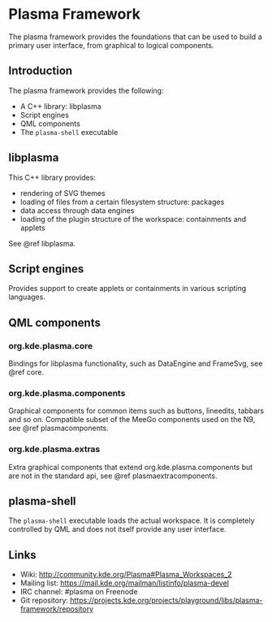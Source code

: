 # Plasma Framework
The plasma framework provides the foundations that can be used to build a primary user interface, from graphical to logical components.

## Introduction
The plasma framework provides the following:
- A C++ library: libplasma
- Script engines
- QML components
- The `plasma-shell` executable

## libplasma
This C++ library provides:
- rendering of SVG themes
- loading of files from a certain filesystem structure: packages
- data access through data engines
- loading of the plugin structure of the workspace: containments and applets

See @ref libplasma.

## Script engines
Provides support to create applets or containments in various scripting languages.

## QML components
### org.kde.plasma.core

Bindings for libplasma functionality, such as DataEngine and FrameSvg, see @ref core.

### org.kde.plasma.components
Graphical components for common items such as buttons, lineedits, tabbars and so on. Compatible subset of the MeeGo components used on the N9, see @ref plasmacomponents.

### org.kde.plasma.extras
Extra graphical components that extend org.kde.plasma.components but are not in the standard api, see @ref plasmaextracomponents.

## plasma-shell
The `plasma-shell` executable loads the actual workspace. It is completely controlled by QML and does not itself provide any user interface.

## Links

- Wiki: <http://community.kde.org/Plasma#Plasma_Workspaces_2>
- Mailing list: <https://mail.kde.org/mailman/listinfo/plasma-devel>
- IRC channel: #plasma on Freenode
- Git repository: <https://projects.kde.org/projects/playground/libs/plasma-framework/repository>

